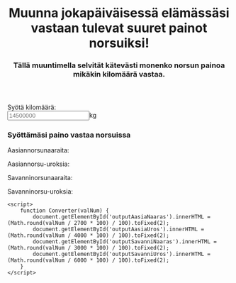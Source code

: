 <!DOCTYPE html>
<html lang="en">
<head>
    <meta charset="UTF-8">
    <meta name="viewport" content="width=device-width, initial-scale=1.0">
    <link rel="stylesheet" href="style.css">
    <link href="https://fonts.googleapis.com/css2?family=Montserrat&display=swap" rel="stylesheet">
    <title>Kiloista norsuiksi</title>
</head>
<body>
    <header>
        <h1>Muunna jokapäiväisessä elämässäsi vastaan tulevat suuret painot norsuiksi!</h1>
        <h3>Tällä muuntimella selvität kätevästi monenko norsun painoa mikäkin kilomäärä vastaa.</h3>
    </header>
    <main id="main">
        <p>
            <label>Syötä kilomäärä:</label><br>
            <input id="inputKilot" type="number" placeholder="14500000" oninput="Converter(this.value)"
                onchange="Converter(this.value)">kg
        </p>
        <h3>Syöttämäsi paino vastaa norsuissa</h3>
        <p>Aasiannorsunaaraita: <span id="outputAasiaNaaras"></span></p>
        <p>Aasiannorsu-uroksia: <span id="outputAasiaUros"></span></p>
        <p>Savanninorsunaaraita: <span id="outputSavanniNaaras"></span></p>
        <p>Savanninorsu-uroksia: <span id="outputSavanniUros"></span></p>
    </main>

    <script>
        function Converter(valNum) {
            document.getElementById('outputAasiaNaaras').innerHTML = (Math.round(valNum / 2700 * 100) / 100).toFixed(2);
            document.getElementById('outputAasiaUros').innerHTML = (Math.round(valNum / 4000 * 100) / 100).toFixed(2);
            document.getElementById('outputSavanniNaaras').innerHTML = (Math.round(valNum / 3000 * 100) / 100).toFixed(2);
            document.getElementById('outputSavanniUros').innerHTML = (Math.round(valNum / 6000 * 100) / 100).toFixed(2);
        }
    </script>
</body>
</html>
